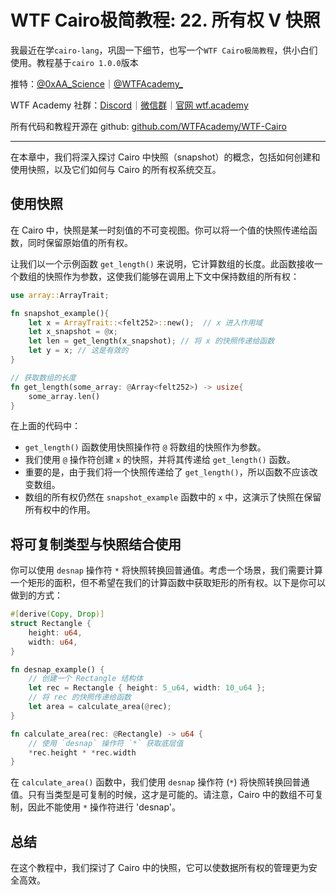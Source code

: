 # WTF Cairo极简教程: 22. 所有权 V 快照

我最近在学`cairo-lang`，巩固一下细节，也写一个`WTF Cairo极简教程`，供小白们使用。教程基于`cairo 1.0.0`版本

推特：[@0xAA_Science](https://twitter.com/0xAA_Science)｜[@WTFAcademy_](https://twitter.com/WTFAcademy_)

WTF Academy 社群：[Discord](https://discord.gg/5akcruXrsk)｜[微信群](https://docs.google.com/forms/d/e/1FAIpQLSe4KGT8Sh6sJ7hedQRuIYirOoZK_85miz3dw7vA1-YjodgJ-A/viewform?usp=sf_link)｜[官网 wtf.academy](https://wtf.academy)

所有代码和教程开源在 github: [github.com/WTFAcademy/WTF-Cairo](https://github.com/WTFAcademy/WTF-Cairo)

---

在本章中，我们将深入探讨 Cairo 中快照（snapshot）的概念，包括如何创建和使用快照，以及它们如何与 Cairo 的所有权系统交互。

## 使用快照

在 Cairo 中，快照是某一时刻值的不可变视图。你可以将一个值的快照传递给函数，同时保留原始值的所有权。

让我们以一个示例函数 `get_length()` 来说明，它计算数组的长度。此函数接收一个数组的快照作为参数，这使我们能够在调用上下文中保持数组的所有权：

```rust
use array::ArrayTrait;

fn snapshot_example(){
    let x = ArrayTrait::<felt252>::new();  // x 进入作用域
    let x_snapshot = @x;
    let len = get_length(x_snapshot); // 将 x 的快照传递给函数
    let y = x; // 这是有效的     
}

// 获取数组的长度
fn get_length(some_array: @Array<felt252>) -> usize{
    some_array.len()
}
```

在上面的代码中：

- `get_length()` 函数使用快照操作符 `@` 将数组的快照作为参数。
- 我们使用 `@` 操作符创建 `x` 的快照，并将其传递给 `get_length()` 函数。
- 重要的是，由于我们将一个快照传递给了 `get_length()`，所以函数不应该改变数组。
- 数组的所有权仍然在 `snapshot_example` 函数中的 `x` 中，这演示了快照在保留所有权中的作用。

## 将可复制类型与快照结合使用

你可以使用 `desnap` 操作符 `*` 将快照转换回普通值。考虑一个场景，我们需要计算一个矩形的面积，但不希望在我们的计算函数中获取矩形的所有权。以下是你可以做到的方式：

```rust
#[derive(Copy, Drop)]
struct Rectangle {
    height: u64,
    width: u64,
}

fn desnap_example() {
    // 创建一个 Rectangle 结构体
    let rec = Rectangle { height: 5_u64, width: 10_u64 };
    // 将 rec 的快照传递给函数
    let area = calculate_area(@rec);
}

fn calculate_area(rec: @Rectangle) -> u64 {
    // 使用 `desnap` 操作符 `*` 获取底层值
    *rec.height * *rec.width
}
```

在 `calculate_area()` 函数中，我们使用 `desnap` 操作符 (`*`) 将快照转换回普通值。只有当类型是可复制的时候，这才是可能的。请注意，Cairo 中的数组不可复制，因此不能使用 `*` 操作符进行 'desnap'。

## 总结

在这个教程中，我们探讨了 Cairo 中的快照，它可以使数据所有权的管理更为安全高效。





